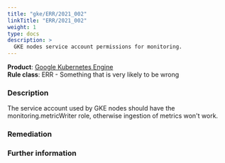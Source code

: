 ```yaml
---
title: "gke/ERR/2021_002"
linkTitle: "ERR/2021_002"
weight: 1
type: docs
description: >
  GKE nodes service account permissions for monitoring.
---
```


**Product**: [Google Kubernetes Engine](https://cloud.google.com/kubernetes-engine)\
**Rule class**: ERR - Something that is very likely to be wrong

### Description


The service account used by GKE nodes should have the monitoring.metricWriter
role, otherwise ingestion of metrics won't work.

### Remediation

### Further information
